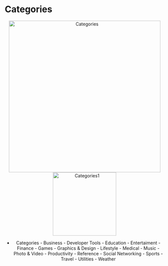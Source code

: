 # Categories

<div align="center">
<img align="center" width="479" alt="Categories" src="https://user-images.githubusercontent.com/51442719/161378910-17fbcf1b-c41d-4538-be96-97057679e982.png">
<img align="center" width="200" alt="Categories1" src="https://user-images.githubusercontent.com/51442719/161378949-369bd9bd-cd6f-455a-b1fb-698545e41d94.png">
</div>

<div align="center">
  
- Categories   - Business  - Developer Tools  - Education  - Entertaiment  - Finance  - Games  - Graphics &amp; Design  - Lifestyle  - Medical  - Music  - Photo &amp; Video  - Productivity  - Reference  - Social Networking  - Sports  - Travel  - Utilities  - Weather
  </div>
